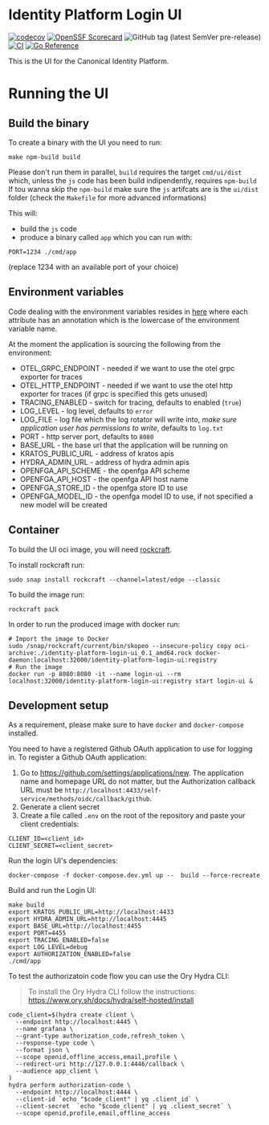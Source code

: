 # Identity Platform Login UI


[![codecov](https://codecov.io/gh/canonical/identity-platform-login-ui/branch/main/graph/badge.svg?token=Aloh6MWghg)](https://codecov.io/gh/canonical/identity-platform-login-ui)
[![OpenSSF Scorecard](https://api.securityscorecards.dev/projects/github.com/canonical/identity-platform-login-ui/badge)](https://securityscorecards.dev/viewer/?platform=github.com&org=canonical&repo=identity-platform-login-ui)
![GitHub tag (latest SemVer pre-release)](https://img.shields.io/github/v/tag/canonical/identity-platform-login-ui)
[![CI](https://github.com/canonical/identity-platform-login-ui/actions/workflows/ci.yaml/badge.svg)](https://github.com/canonical/identity-platform-login-ui/actions/workflows/ci.yaml)
[![Go Reference](https://pkg.go.dev/badge/github.com/canonical/identity-platform-login-ui.svg)](https://pkg.go.dev/github.com/canonical/identity-platform-login-ui)

This is the UI for the Canonical Identity Platform.

# Running the UI


## Build the binary

To create a binary with the UI you need to run:
```console
make npm-build build
```
Please don't run them in parallel, `build` requires the target `cmd/ui/dist` which, unless the `js` code has been build indipendently, requires `npm-build`
If tou wanna skip the `npm-build` make sure the `js` artifcats are is the `ui/dist` folder (check the `Makefile` for more advanced informations)


This will:
* build the `js` code
* produce a binary called `app` which you can run with:

```console
PORT=1234 ./cmd/app
```

(replace 1234 with an available port of your choice)


## Environment variables

Code dealing with the environment variables resides in [here](internal/config/specs.go) where each attribute has an annotation which is the lowercase of the environment variable name.

At the moment the application is sourcing the following from the environment:

* OTEL_GRPC_ENDPOINT - needed if we want to use the otel grpc exporter for traces
* OTEL_HTTP_ENDPOINT - needed if we want to use the otel http exporter for traces (if grpc is specified this gets unused)
* TRACING_ENABLED - switch for tracing, defaults to enabled (`true`)
* LOG_LEVEL - log level, defaults to `error`
* LOG_FILE - log file which the log rotator will write into, *make sure application user has permissions to write*,  defaults to `log.txt`
* PORT - http server port, defaults to `8080`
* BASE_URL - the base url that the application will be running on
* KRATOS_PUBLIC_URL - address of kratos apis
* HYDRA_ADMIN_URL - address of hydra admin apis
* OPENFGA_API_SCHEME - the openfga API scheme
* OPENFGA_API_HOST - the openfga API host name
* OPENFGA_STORE_ID - the openfga store ID to use
* OPENFGA_MODEL_ID - the openfga model ID to use, if not specified a new model will be created


## Container
To build the UI oci image, you will need [rockcraft](https://canonical-rockcraft.readthedocs-hosted.com).

To install rockcraft run:
```console
sudo snap install rockcraft --channel=latest/edge --classic
```

To build the image run:
```
rockcraft pack
```

In order to run the produced image with docker run:
```console
# Import the image to Docker
sudo /snap/rockcraft/current/bin/skopeo --insecure-policy copy oci-archive:./identity-platform-login-ui_0.1_amd64.rock docker-daemon:localhost:32000/identity-platform-login-ui:registry
# Run the image
docker run -p 8080:8080 -it --name login-ui --rm localhost:32000/identity-platform-login-ui:registry start login-ui &
```

## Development setup

As a requirement, please make sure to have `docker` and `docker-compose` installed.

You need to have a registered Github OAuth application to use for logging in.
To register a Github OAuth application:
1) Go to https://github.com/settings/applications/new. The application name and homepage URL do not matter, but the Authorization callback URL must be `http://localhost:4433/self-service/methods/oidc/callback/github`.
2) Generate a client secret
3) Create a file called `.env` on the root of the repository and paste your client credentials:

```
CLIENT_ID=<client_id>
CLIENT_SECRET=<client_secret>
```

Run the login UI's dependencies:

```console
docker-compose -f docker-compose.dev.yml up --  build --force-recreate
```

Build and run the Login UI:
```console
make build
export KRATOS_PUBLIC_URL=http://localhost:4433
export HYDRA_ADMIN_URL=http://localhost:4445
export BASE_URL=http://localhost:4455
export PORT=4455
export TRACING_ENABLED=false
export LOG_LEVEL=debug
export AUTHORIZATION_ENABLED=false
./cmd/app
```

To test the authorizatoin code flow you can use the Ory Hydra CLI:

> To install the Ory Hydra CLI follow the instructions: https://www.ory.sh/docs/hydra/self-hosted/install

```console
code_client=$(hydra create client \
  --endpoint http://localhost:4445 \
  --name grafana \
  --grant-type authorization_code,refresh_token \
  --response-type code \
  --format json \
  --scope openid,offline_access,email,profile \
  --redirect-uri http://127.0.0.1:4446/callback \
  --audience app_client \
)
hydra perform authorization-code \
  --endpoint http://localhost:4444 \
  --client-id `echo "$code_client" | yq .client_id` \
  --client-secret  `echo "$code_client" | yq .client_secret` \
  --scope openid,profile,email,offline_access
```
